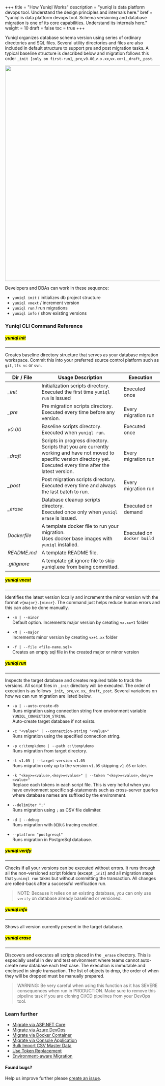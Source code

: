 +++
title = "How Yuniql Works"
description = "yuniql is data platform devops tool. Understand the design principles and internals here."
bref = "yuniql is data platform devops tool. Schema versioning and database migration is one of its core capabilities. Understand its internals here."
weight = 10
draft = false
toc = true
+++

Yuniql organizes database schema version using series of ordinary directories and SQL files. Several utility directories and files are also included in default structure to support pre and post migration tasks. A typical baseline structure is described below and migration follows this order `_init [only on first-run]`,`_pre`,`v0.00`,`v.x.xx`,`vx.xx+1`,`_draft`,`_post`.

<img src="https://github.com/rdagumampan/yuniql/raw/master/assets/wiki-how-it-works-dir.png" width=700/>

Developers and DBAs can work in these sequence:

- `yuniql init` / initializes db project structure
- `yuniql vnext` / increment version
- `yuniql run` / run migrations
- `yuniql info` / show existing versions

### Yuniql CLI Command Reference
##### <mark>yuniql init</mark>
---
Creates baseline directory structure that serves as your database migration workspace. Commit this into your preferred source control platform such as `git`, `tfs vc` or `svn`. 

| Dir / File | Usage Description | Execution |
| --- | --- | --- |
| *_init* | Initialization scripts directory. <br>Executed the first time `yuniql run` is issued|Executed once |
| *_pre* | Pre migration scripts directory. <br>Executed every time before any version. | Every migration run |
| *v0.00* | Baseline scripts directory. <br>Executed when `yuniql run`. | Executed once |
| *_draft* | Scripts in progress directory. <br>Scripts that you are currently working and have not moved to specific version directory yet. <br>Executed every time after the latest version. | Every migration run |
| *_post* | Post migration scripts directory. <br>Executed every time and always the last batch to run. | Every migration run |
| *_erase* | Database cleanup scripts directory. <br>Executed once only when `yuniql erase` is issued. | Executed on demand |
| *Dockerfile* | A template docker file to run your migration. <br>Uses docker base images with `yuniql` installed.| Executed on `docker build` |
| *README.md* | A template README file.| |
| *.gitignore* | A template git ignore file to skip yuniql.exe from being committed.| |

##### <mark>yuniql vnext</mark>
---
Identifies the latest version locally and increment the minor version with the format `v{major}.{minor}`. The command just helps reduce human errors and this can also be done manually.

- `-m | --minor`<br>
    Default option. Increments major version by creating `vx.xx+1` folder

- `-M | --major`<br>
    Increments minor version by creating `vx+1.xx` folder

- `-f | --file <file-name.sql>`<br>
    Creates an empty sql file in the created major or minor version

##### <mark>yuniql run</mark>
---
Inspects the target database and creates required table to track the versions. All script files in `_init` directory will be executed. The order of execution is as follows `_init`,`_pre`,`vx.xx`,`_draft`,`_post`. Several variations on how we can run migration are listed below.

 - `-a | --auto-create-db`<br>
    Runs migration using connection string from environment variable `YUNIQL_CONNECTION_STRING`.<br>
    Auto-create target database if not exists.

 - `-c "<value>" | --connection-string "<value>"`<br>
    Runs migration using the specified connection string.

 - `-p c:\temp\demo | --path c:\temp\demo`<br>
    Runs migration from target directory.

 - `-t v1.05 | --target-version v1.05`<br>
    Runs migration only up to the version `v1.05` skipping `v1.06` or later.

 - `-k "<key>=<value>,<key>=<value>" | --token "<key>=<value>,<key>=<value>"`<br>
    Replace each tokens in each script file. This is very helful when you have environment specific sql-statements such as cross-server queries where database names are suffixed by the environment.

 - `--delimiter ";"`<br>
    Runs migration using `;` as CSV file delimiter.

 - `-d | --debug`<br>
    Runs migration with `DEBUG` tracing enabled.

 - `--platform "postgresql"`<br>
    Runs migration in PostgreSql database.

##### <mark>yuniql verify</mark>
---

Checks if all your versions can be executed without errors. It runs through all the non-versioned script folders (except `_init`) and all migration steps that `yuninql run` takes but without committing the transaction. All changes are rolled-back after a successful verification run.

>NOTE: Because it relies on an existing database, you can only use `verify` on database already baselined or versioned.

##### <mark>yuniql info</mark>
---

Shows all version currently present in the target database.

##### <mark>yuniql erase</mark>
---

Discovers and executes all scripts placed in the `_erase` directory. This is especially useful in dev and test environment where teams cannot auto-create new database each test case. The execution is immutable and enclosed in single transaction. The list of objects to drop, the order of when they will be dropped must be manually prepared. 

>WARNING: Be very careful when using this function as it has SEVERE consequences when run in PRODUCTION. Make sure to remove this pipeline task if you are cloning CI/CD pipelines from your DevOps tool.

### Learn further

* [Migrate via ASP.NET Core](https://yuniql.io/docs/migrate-via-aspnetcore-application/)
* [Migrate via Azure DevOps](https://yuniql.io/docs/migrate-via-azure-devops-pipelines/)
* [Migrate via Docker Container](https://yuniql.io/docs/migrate-via-docker-container/)
* [Migrate via Console Application](https://yuniql.io/docs/migrate-via-netcore-console-application/)
* [Bulk Import CSV Master Data](https://yuniql.io/docs/bulk-import-csv-master-data/)
* [Use Token Replacement](https://yuniql.io/docs/token-replacement/)
* [Environment-aware Migration](https://yuniql.io/docs/environment-aware-scripts/)

#### Found bugs?

Help us improve further please [create an issue](https://github.com/rdagumampan/yuniql/issues/new).
